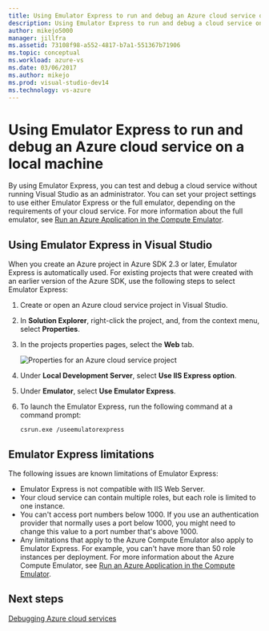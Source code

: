 ```yaml
---
title: Using Emulator Express to run and debug an Azure cloud service on a local machine | Microsoft Docs
description: Using Emulator Express to run and debug a cloud service on a local machine
author: mikejo5000
manager: jillfra
ms.assetid: 73108f98-a552-4817-b7a1-551367b71906
ms.topic: conceptual
ms.workload: azure-vs
ms.date: 03/06/2017
ms.author: mikejo
ms.prod: visual-studio-dev14
ms.technology: vs-azure
---
```

# Using Emulator Express to run and debug an Azure cloud service on a local machine
By using Emulator Express, you can test and debug a cloud service without running Visual Studio as an administrator. You can set your project settings to use either Emulator Express or the full emulator, depending on the requirements of your cloud service. For more information about the full emulator, see [Run an Azure Application in the Compute Emulator](/azure/storage/common/storage-use-emulator).

## Using Emulator Express in Visual Studio
When you create an Azure project in Azure SDK 2.3 or later, Emulator Express is automatically used. For existing projects that were created with an earlier version of the Azure SDK, use the following steps to select Emulator Express:

1. Create or open an Azure cloud service project in Visual Studio.

1. In **Solution Explorer**, right-click the project, and, from the context menu, select **Properties**.

1. In the projects properties pages, select the **Web** tab.

    ![Properties for an Azure cloud service project](./media/vs-azure-tools-emulator-express-debug-run/web-properties.png)

1. Under **Local Development Server**, select **Use IIS Express option**.

1. Under **Emulator**, select **Use Emulator Express**.
   
1. To launch the Emulator Express, run the following command at a command prompt: 

    ```
    csrun.exe /useemulatorexpress
    ```

## Emulator Express limitations
The following issues are known limitations of Emulator Express: 

- Emulator Express is not compatible with IIS Web Server.
- Your cloud service can contain multiple roles, but each role is limited to one instance.
- You can't access port numbers below 1000. If you use an authentication provider that normally uses a port below 1000, you might need to change this value to a port number that's above 1000.
- Any limitations that apply to the Azure Compute Emulator also apply to Emulator Express. For example, you can't have more than 50 role instances per deployment. For more information about the Azure Compute Emulator, see [Run an Azure Application in the Compute Emulator](vs-azure-tools-performance-profiling-cloud-services.md).

## Next steps
[Debugging Azure cloud services](vs-azure-tools-debugging-cloud-services-overview.md)
